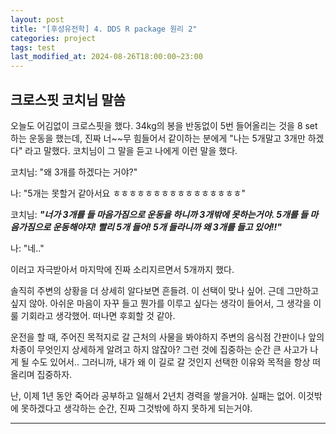 ```yaml
---
layout: post
title: "[후성유전학] 4. DDS R package 원리 2"
categories: project
tags: test
last_modified_at: 2024-08-26T18:00:00~23:00
---  
```



## 크로스핏 코치님 말씀  
오늘도 어김없이 크로스핏을 했다. 34kg의 봉을 반동없이 5번 들어올리는 것을 8 set 하는 운동을 했는데, 진짜 너~~무 힘들어서 같이하는 분에게 "나는 5개말고 3개만 하겠다" 라고 말했다. 코치님이 그 말을 듣고 나에게 이런 말을 했다.    

코치님: "왜 3개를 하겠다는 거야?"  

나: "5개는 못할거 같아서요 ㅎㅎㅎㅎㅎㅎㅎㅎㅎㅎㅎㅎㅎㅎㅎㅎ"  

코치님: ***"너가 3개를 들 마음가짐으로 운동을 하니까 3개밖에 못하는거야. 5개를 들 마음가짐으로 운동해야지! 빨리 5개 들어! 5개 들라니까 왜 3개를 들고 있어!!"***  

나: "네.."   

이러고 자극받아서 마지막에 진짜 소리지르면서 5개까지 했다.  

솔직히 주변의 상황을 더 상세히 알다보면 흔들려. 이 선택이 맞나 싶어. 근데 그만하고 싶지 않아. 아쉬운 마음이 자꾸 들고 뭔가를 이루고 싶다는 생각이 들어서, 그 생각을 이룰 기회라고 생각했어. 떠나면 후회할 것 같아.  

운전을 할 때, 주어진 목적지로 갈 근처의 사물을 봐야하지 주변의 음식점 간판이나 앞의 차종이 무엇인지 상세하게 알려고 하지 않잖아? 그런 것에 집중하는 순간 큰 사고가 나게 될 수도 있어서.. 그러니까, 내가 왜 이 길로 갈 것인지 선택한 이유와 목적을 항상 떠올리며 집중하자.  

난, 이제 1년 동안 죽어라 공부하고 일해서 2년치 경력을 쌓을거야. 실패는 없어. 이것밖에 못하겠다고 생각하는 순간, 진짜 그것밖에 하지 못하게 되는거야. 

---  